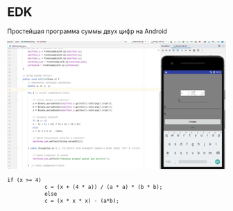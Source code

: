 # EDK
Простейшая программа суммы двух цифр на Android

![Screenshot](edk.png)

```
if (x >= 4)
            c = (x + (4 * a)) / (a * a) * (b * b);
            else
            c = (x * x * x) - (a*b);
```
